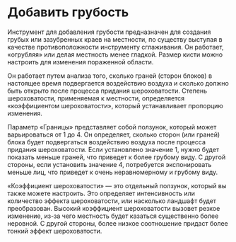 # Добавить грубость
Инструмент для добавления грубости предназначен для создания грубых или зазубренных краев на местности, по существу выступая в качестве противоположности инструменту сглаживания. Он работает, «огрубляя» или делая местность менее гладкой. Размер кисти можно настроить для изменения пораженной области.

Он работает путем анализа того, сколько граней (сторон блоков) в настоящее время подвергается воздействию воздуха и сколько должно быть открыто после процесса придания шероховатости. Степень шероховатости, применяемая к местности, определяется «коэффициентом шероховатости», который устанавливает пропорцию изменения.

Параметр «Границы» представляет собой ползунок, который может варьироваться от 1 до 4. Он определяет, сколько сторон (или граней) блока будет подвергаться воздействию воздуха после процесса придания шероховатости. Если установлено значение 1, нужно будет показать меньше граней, что приведет к более грубому виду. С другой стороны, если установить значение 4, потребуется экспонировать меньше лиц, что приведет к очень неравномерному и грубому виду.

«Коэффициент шероховатости» — это отдельный ползунок, который вы также можете настроить. Это определяет интенсивность или количество эффекта шероховатости, или насколько ландшафт будет преобразован. Высокий коэффициент шероховатости вызовет резкое изменение, из-за чего местность будет казаться существенно более неровной. С другой стороны, более низкое соотношение придаст более тонкий эффект шероховатости.
